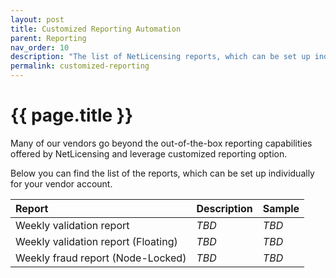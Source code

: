 ```yaml
---
layout: post
title: Customized Reporting Automation
parent: Reporting
nav_order: 10
description: "The list of NetLicensing reports, which can be set up individually for vendor account"
permalink: customized-reporting
---
```


{{ page.title }}
================

Many of our vendors go beyond the out-of-the-box reporting capabilities offered by NetLicensing and leverage customized reporting option.

Below you can find the list of the reports, which can be set up individually for your vendor account.

| Report | Description | Sample |
|:-------|:------------|:-------|
| Weekly validation report | *TBD*| *TBD* |
| Weekly validation report (Floating) | *TBD* | *TBD* |
| Weekly fraud report (Node-Locked) | *TBD* | *TBD* |
